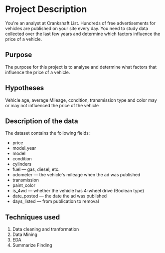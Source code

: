 # Project Description
You're an analyst at Crankshaft List. Hundreds of free advertisements for vehicles are published on your site every day. You need to study data collected over the last few years and determine which factors influence the price of a vehicle.

## Purpose
The purpose for this project is to analyse and determine what factors that influence the price of a vehicle.

## Hypotheses
Vehicle age, average Mileage, condition, transmission type and color may or may not influenced the price of the vehicle

## Description of the data
The dataset contains the following fields:
+ price
+ model_year
+ model
+ condition
+ cylinders
+ fuel — gas, diesel, etc.
+ odometer — the vehicle's mileage when the ad was published
+ transmission
+ paint_color
+ is_4wd — whether the vehicle has 4-wheel drive (Boolean type)
+ date_posted — the date the ad was published
+ days_listed — from publication to removal

## Techniques used
1. Data cleaning and tranformation
2. Data Mining
3. EDA
4. Summarize Finding
